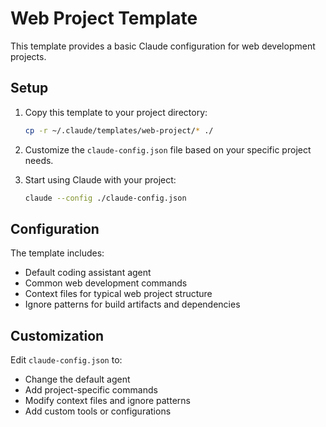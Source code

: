 # Web Project Template

This template provides a basic Claude configuration for web development projects.

## Setup

1. Copy this template to your project directory:
   ```bash
   cp -r ~/.claude/templates/web-project/* ./
   ```

2. Customize the `claude-config.json` file based on your specific project needs.

3. Start using Claude with your project:
   ```bash
   claude --config ./claude-config.json
   ```

## Configuration

The template includes:
- Default coding assistant agent
- Common web development commands
- Context files for typical web project structure
- Ignore patterns for build artifacts and dependencies

## Customization

Edit `claude-config.json` to:
- Change the default agent
- Add project-specific commands
- Modify context files and ignore patterns
- Add custom tools or configurations